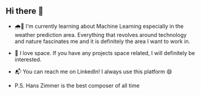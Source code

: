## Hi there 👋

<!--
**mrquaternion/mrquaternion** is a ✨ _special_ ✨ repository because its `README.md` (this file) appears on your GitHub profile.

Here are some ideas to get you started:

- 🔭 I’m currently working on ...
- 🌱 I’m currently learning ...
- 👯 I’m looking to collaborate on ...
- 🤔 I’m looking for help with ...
- 💬 Ask me about ...
- 📫 How to reach me: ...
- 😄 Pronouns: ...
- ⚡ Fun fact: ...
-->

- 🌧️🌱 I'm currently learning about Machine Learning especially in the weather prediction area. Everything that revolves around technology and nature fascinates me and it is definitely the area I want to work in.
- 🔭 I love space. If you have any projects space related, I will definitely be interested.
- 📬 You can reach me on LinkedIn! I always use this platform 😄

- P.S. Hans Zimmer is the best composer of all time
